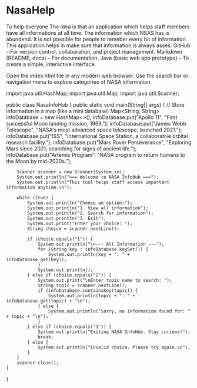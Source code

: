 # NasaHelp
To help everyone
The idea is that an application which helps staff members have all informations at all time. The information which NSAS has is abundend. It is not possible for people  to remeber every bit of information. This application helps in make sure that information is always asses. 
GitHub – For version control, collaboration, and project management.
Markdown (README, docs) – For documentation.
Java (basic web app prototype) – To create a simple, interactive interface.

Open the index.html file in any modern web browser.
Use the search bar or navigation menu to explore categories of NASA information.

import java.util.HashMap;
import java.util.Map;
import java.util.Scanner;

public class NasaInfoHub {
    public static void main(String[] args) {
        // Store information in a map (like a mini database)
        Map<String, String> infoDatabase = new HashMap<>();
        infoDatabase.put("Apollo 11", "First successful Moon landing mission, 1969.");
        infoDatabase.put("James Webb Telescope", "NASA's most advanced space telescope, launched 2021.");
        infoDatabase.put("ISS", "International Space Station, a collaborative orbital research facility.");
        infoDatabase.put("Mars Rover Perseverance", "Exploring Mars since 2021, searching for signs of ancient life.");
        infoDatabase.put("Artemis Program", "NASA program to return humans to the Moon by mid-2020s.");

        Scanner scanner = new Scanner(System.in);
        System.out.println("=== Welcome to NASA InfoHub ===");
        System.out.println("This tool helps staff access important information anytime.\n");

        while (true) {
            System.out.println("Choose an option:");
            System.out.println("1. View all information");
            System.out.println("2. Search for information");
            System.out.println("3. Exit");
            System.out.print("Enter your choice: ");
            String choice = scanner.nextLine();

            if (choice.equals("1")) {
                System.out.println("\n--- All Information ---");
                for (String key : infoDatabase.keySet()) {
                    System.out.println(key + ": " + infoDatabase.get(key));
                }
                System.out.println();
            } else if (choice.equals("2")) {
                System.out.print("\nEnter topic name to search: ");
                String topic = scanner.nextLine();
                if (infoDatabase.containsKey(topic)) {
                    System.out.println(topic + ": " + infoDatabase.get(topic) + "\n");
                } else {
                    System.out.println("Sorry, no information found for: " + topic + "\n");
                }
            } else if (choice.equals("3")) {
                System.out.println("Exiting NASA InfoHub. Stay curious!");
                break;
            } else {
                System.out.println("Invalid choice. Please try again.\n");
            }
        }
        scanner.close();
    }
}

